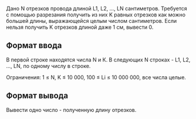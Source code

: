 Дано N отрезков провода длиной L1, L2, ..., LN сантиметров. Требуется с помощью разрезания получить из них K равных отрезков как можно большей длины, выражающейся целым числом сантиметров. Если нельзя получить K отрезков длиной даже 1 см, вывести 0.

## Формат ввода

В первой строке находятся числа N и К. В следующих N строках - L1, L2, ..., LN, по одному числу в строке.

Ограничения: 1 ≤ N, K ≤ 10 000, 100 ≤ Li ≤ 10 000 000, все числа целые.

## Формат вывода

Вывести одно число - полученную длину отрезков.
